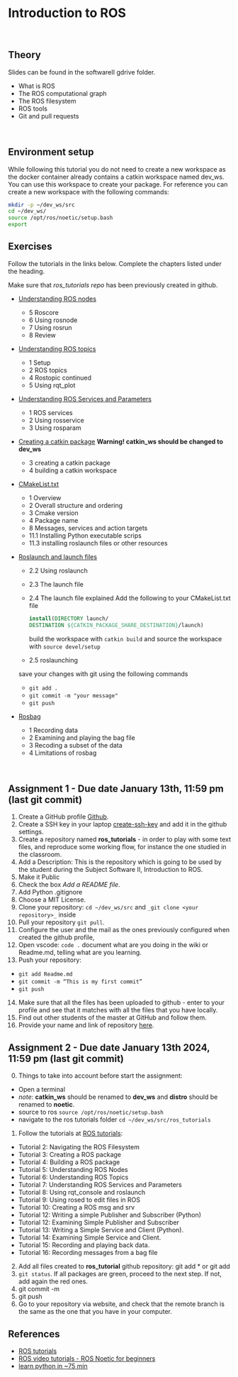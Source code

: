 # Introduction to ROS

&nbsp;

## Theory

Slides can be found in the softwareII gdrive folder.

- What is ROS
- The ROS computational graph
- The ROS filesystem
- ROS tools
- Git and pull requests

&nbsp;

## Environment setup

While following this tutorial you do not need to create a new workspace as the docker container already contains a catkin workspace named dev_ws. You can use this workspace to create your package. For reference you can create a new workspace with the following commands:

  ```bash
  mkdir -p ~/dev_ws/src
  cd ~/dev_ws/
  source /opt/ros/noetic/setup.bash
  export
  ```

## Exercises

Follow the tutorials in the links below. Complete the chapters listed under the heading.

Make sure that *ros_tutorials repo* has been previously created in github.

- [Understanding ROS nodes](http://wiki.ros.org/ROS/Tutorials/UnderstandingNodes)
  - 5 Roscore
  - 6 Using rosnode
  - 7 Using rosrun
  - 8 Review

- [Understanding ROS topics](http://wiki.ros.org/ROS/Tutorials/UnderstandingTopics)
  - 1 Setup
  - 2 ROS topics
  - 4 Rostopic continued
  - 5 Using rqt_plot

- [Understanding ROS Services and Parameters](http://wiki.ros.org/ROS/Tutorials/UnderstandingServicesParams)
  - 1 ROS services
  - 2 Using rosservice
  - 3 Using rosparam

- [Creating a catkin package](http://wiki.ros.org/catkin/Tutorials/CreatingPackage) **Warning! catkin_ws should be changed to dev_ws**
  - 3 creating a catkin package
  - 4 building a catkin workspace

- [CMakeList.txt](http://wiki.ros.org/catkin/CMakeLists.txt)
  - 1 Overview
  - 2 Overall structure and ordering
  - 3 Cmake version
  - 4 Package name
  - 8 Messages, services and action targets
  - 11.1 Installing Python executable scrips
  - 11.3 installing roslaunch files or other resources

- [Roslaunch and launch files](http://wiki.ros.org/ROS/Tutorials/UsingRqtconsoleRoslaunch)
  - 2.2 Using roslaunch
  - 2.3 The launch file
  - 2.4 The launch file explained
    Add the following to your CMakeList.txt file

    ```cmake
    install(DIRECTORY launch/
    DESTINATION ${CATKIN_PACKAGE_SHARE_DESTINATION}/launch)
    ```

    build the workspace with `catkin build` and source the workspace with `source devel/setup`
  - 2.5 roslaunching

  save your changes with git using the following commands

  - `git add .`
  - `git commit -m "your message"`
  - `git push`

- [Rosbag](http://wiki.ros.org/rosbag/Tutorials/Recording%20and%20playing%20back%20data)
  - 1 Recording data
  - 2 Examining and playing the bag file
  - 3 Recoding a subset of the data
  - 4 Limitations of rosbag

&nbsp;

## Assignment 1 - Due date January 13th, 11:59 pm (last git commit)

1. Create a GitHub profile [Github](https://github.com/).
2. Create a SSH key in your laptop [create-ssh-key](https://www.digitalocean.com/community/tutorials/how-to-set-up-ssh-keys-on-ubuntu-20-04) and add it in the github settings.
3. Create a repository named **ros_tutorials** - in order to play with some text files, and reproduce some working flow, for instance the one studied in the classroom.
4. Add a Description: This is the repository which is going to be used by the student during the Subject Software II, Introduction to ROS.
5. Make it Public
6. Check the box _Add a README file_.
7. Add Python .gitignore
8. Choose a MIT License.
9. Clone your repository: `cd ~/dev_ws/src` and  `_git clone <your repository>_` inside
10. Pull your repository `git pull`.
11. Configure the user and the mail as the ones previously configured when created the github profile,
12. Open vscode: `code .` document what are you doing in the wiki or Readme.md, telling what are you learning.
14. Push your repository:
  - `git add Readme.md`
  - `git commit -m “This is my first commit”`
  - `git push`
14. Make sure that all the files has been uploaded to github - enter to your profile and see that it matches with all the files that you have locally.
15. Find out other students of the master at GitHub and follow them.
15. Provide your name and link of repository [here](https://docs.google.com/spreadsheets/d/1ZyUKA4EDKNS-r1ppWnJ4YpjnhbGrnDkWbXj30VyRfmM/edit?usp=sharing).

## Assignment 2 - Due date January 13th 2024, 11:59 pm (last git commit)
0. Things to take into account before start the assignment:
  - Open a terminal
  - _note_: **catkin_ws** should be renamed to **dev_ws** and **distro** should be renamed to **noetic**.
  - source to ros `source /opt/ros/noetic/setup.bash`
  - navigate to the ros tutorials folder `cd ~/dev_ws/src/ros_tutorials`
1. Follow the tutorials at [ROS tutorials](http://wiki.ros.org/ROS/Tutorials):
  - Tutorial 2: Navigating the ROS Filesystem
  - Tutorial 3: Creating a ROS package
  - Tutorial 4: Building a ROS package
  - Tutorial 5: Understanding ROS Nodes
  - Tutorial 6: Understanding ROS Topics
  - Tutorial 7: Understanding ROS Services and Parameters
  - Tutorial 8: Using rqt_console and roslaunch
  - Tutorial 9: Using rosed to edit files in ROS
  - Tutorial 10: Creating a ROS msg and srv
  - Tutorial 12: Writing a simple Publisher and Subscriber (Python)
  - Tutorial 12: Examining Simple Publisher and Subscriber
  - Tutorial 13: Writing a Simple  Service and  Client (Python).
  - Tutorial 14: Examining Simple Service and Client.
  - Tutorial 15: Recording and playing back data.
  - Tutorial 16: Recording messages from a bag file
2. Add all files created to **ros_tutorial** github repository: git add *  or git add <file>
3. `git status`. If all packages are green, proceed to the next step. If not, add again the red ones.
4. git commit -m <add some info regarding the packages that you are adding>
5. git push
6. Go to your repository via website, and check that the remote branch is the same as the one that you have in your computer.

## References

- [ROS tutorials](http://wiki.ros.org/ROS/Tutorials)
- [ROS video tutorials - ROS Noetic for beginners](https://www.youtube.com/playlist?list=PLLSegLrePWgIbIrA4iehUQ-impvIXdd9Q)
- [learn python in ~75 min](https://youtu.be/VchuKL44s6E?feature=shared)
